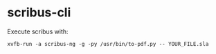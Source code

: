 # scribus-cli

Execute scribus with:

```
xvfb-run -a scribus-ng -g -py /usr/bin/to-pdf.py -- YOUR_FILE.sla
```